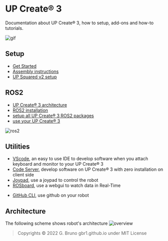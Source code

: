# UP Create® 3

Documentation about UP Create® 3, how to setup, add-ons and how-to tutorials.

![gif](./assembly_instructions/images/upcreate3_nav.gif)

## Setup

- [Get Started](./docs/get_started.md)
- [Assembly instructions](./assembly_instructions/01_preparation.md)
- [UP Squared v2 setup](./docs/up2v2_setup/up2v2_setup.md)


## ROS2
- [UP Create® 3 architecture](./docs/upcreate3/ros2_intro.md)
- [ROS2 installation](./docs/up2v2_setup/ros2.md)
- [setup all UP Create® 3 ROS2 packages](./docs/upcreate3/prepare_ros2_environment.md)
- [use your UP Create® 3](./docs/upcreate3/run_the_robot.md)

![ros2](./docs/schemes/ros2_architecture.drawio.png)

## Utilities
- [VScode](./docs/utilities/vscode.md), an easy to use IDE to develop software when you attach keyboard and monitor to your UP Create® 3
- [Code Server](./docs/utilities/code_server.md), develop software on UP Create® 3 with zero installation on client side
- [Joypad](./docs/utilities/joypad.md), use a joypad to control the robot
- [ROSboard](./docs/utilities/rosboard.md), use a webgui to watch data in Real-Time
<!-- - [todo: FoxGlove](./docs/utilities/foxglove.md), a remote interface available on web, linux, macos and windows -->
- [GitHub CLI](./docs/utilities/github_cli.md), use github on your robot

## Architecture

The following scheme shows robot's architecture
![overview](./docs/schemes/overview_scheme.drawio.png)


>Copyrights © 2022 G. Bruno gbr1.github.io under MIT License
